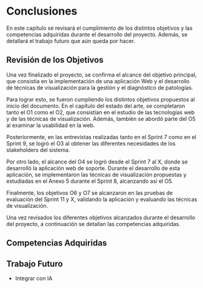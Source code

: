 # Conclusiones

En este capítulo se revisará el cumplimiento de los distintos objetivos y las competencias adquiridas durante el desarrollo del proyecto. Además, se detallará el trabajo futuro que aún queda por hacer.

## Revisión de los Objetivos

Una vez finalizado el proyecto, se confirma el alcance del objetivo principal, que consistía en la implementación de una aplicación Web y el desarrollo de técnicas de visualización para la gestión y el diagnóstico de patologías.

Para lograr esto, se fueron cumpliendo los distintos objetivos propuestos al inicio del documento. En el capítulo del estado del arte, se completaron tanto el O1 como el O2, que consistían en el estudio de las tecnologías web y de las técnicas de visualización. Además, también se abordó parte del O5 al examinar la usabilidad en la web.

Posteriormente, en las entrevistas realizadas tanto en el Sprint 7 como en el Sprint 9, se logró el O3 al obtener las diferentes necesidades de los stakeholders del sistema.

Por otro lado, el alcance del O4 se logró desde el Sprint 7 al X, donde se desarrolló la aplicación web de soporte. Durante el desarrollo de esta aplicación, se implementaron las técnicas de visualización propuestas y estudiadas en el Anexo 5 durante el Sprint 8, alcanzando así el O5.

Finalmente, los objetivos O6 y O7 se alcanzaron en las pruebas de evaluación del Sprint 11 y X, validando la aplicación y evaluando las técnicas de visualización.

Una vez revisados los diferentes objetivos alcanzados durante el desarrollo del proyecto, a continuación se detallan las competencias adquiridas.

## Competencias Adquiridas

## Trabajo Futuro

- Integrar con IA
